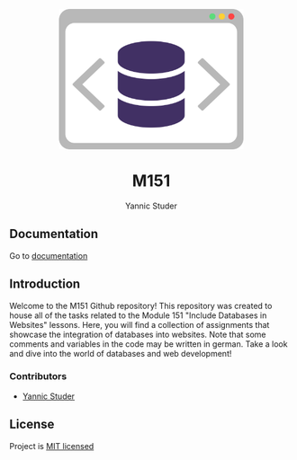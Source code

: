 <p align="center">
   <img align="center" src="./assets/svg/logo.svg" height="250px">
</p>
<h1 align="center">
   M151
</h1>
<p align="center">
   Yannic Studer
</p>

## Documentation
Go to [documentation](./doc.md)

## Introduction
Welcome to the M151 Github repository! This repository was created to house all of the tasks related to the Module 151 "Include Databases in Websites" lessons. Here, you will find a collection of assignments that showcase the integration of databases into websites. Note that some comments and variables in the code may be written in german. Take a look and dive into the world of databases and web development!
### Contributors

 - [Yannic Studer](https://github.com/FireNick44)

 ## License
Project is [MIT licensed](./LICENSE)
